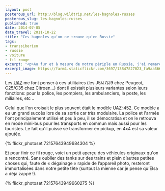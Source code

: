 ```yaml
---
layout: post
posterous_url: http://blog.wildtrip.net/les-bagnoles-russes
posterous_slug: les-bagnoles-russes
published: true
date: 2014-07-05
date_travel: 2011-10-22
title: "Ces bagnoles qu'on ne trouve qu'en Russie"
tags:
- transsiberien
- russie
- voiture
- fil rouge
excerpt: "<p>Au fur et à mesure de notre périple en Russie, j'ai remarqué une marque de camionnettes récurrente, les UAZ. Ma passion est née pour ces petits fourgons rondouillards. Des Bumbo déclinés à l’infini !</p><p>Et au passage, on a aussi croisé d'autres voitures sympas et surtout originales !</p>"
excerpt_image: https://farm4.staticflickr.com/3697/13847827023_fa9aa36686_c.jpg
---
```

Les [UAZ](http://www.uaz.ru/) me font penser à ces utilitaires (les J5/J7/J9 chez Peugeot, C25/C35 chez Citroen...) dont il existait plusieurs variantes selon leurs fonctions: pour la police, les pompiers, les ambulanciers, la poste, les miliaires, etc ..

Celui que l'on croisait le plus souvent était le modèle [UAZ-452](http://en.wikipedia.org/wiki/UAZ-452). Ce modèle a eu un grand succès lors de sa sortie car très modulaire. La police et l'armée l'ont principalement utilisé et peu à peu, il se démocratisa et on le retrouva en mode mini-bus pour les transports en commun mais aussi pour les touristes. Le fait qu'il puisse se transformer en pickup, en 4x4 est sa valeur ajoutée.

{% flickr_photoset 72157643949684304 %}

Et pour finir ce fil rouge, voici un petit aperçu des véhicules originaux qu'on a rencontré. Sans oublier des tanks sur des trains et plein d’autres petites choses qui, faute de « dégainage » rapide de l’appareil photo, resteront immortalisées dans notre petite tête (surtout la mienne car je pense qu’Elsa a déjà zappé !).

{% flickr_photoset 72157643949660275 %}

